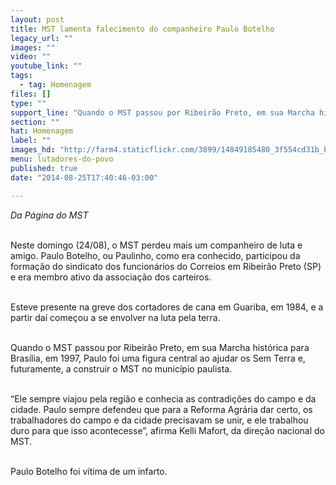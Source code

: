 ```yaml
---
layout: post
title: MST lamenta falecimento do companheiro Paulo Botelho
legacy_url: ""
images: ""
video: ""
youtube_link: ""
tags:
  - tag: Homenagem
files: []
type: ""
support_line: "Quando o MST passou por Ribeirão Preto, em sua Marcha histórica para Brasília, em 1997, Paulo foi uma figura central ao ajudar os Sem Terra e, futuramente, a construir o MST no município paulista."
section: ""
hat: Homenagem
label: ""
images_hd: "http://farm4.staticflickr.com/3899/14849185480_3f554cd31b_b.jpg"
menu: lutadores-do-povo
published: true
date: "2014-08-25T17:40:46-03:00"

---
```

<p><em>Da P&aacute;gina do MST</em></p>

<p><br />
Neste domingo (24/08), o MST perdeu mais um companheiro de luta e amigo. Paulo Botelho, ou Paulinho, como era conhecido, participou da forma&ccedil;&atilde;o do sindicato dos funcion&aacute;rios do Correios em Ribeir&atilde;o Preto (SP) e era membro ativo da associa&ccedil;&atilde;o dos carteiros.</p>

<p><br />
Esteve presente na greve dos cortadores de cana em Guariba, em 1984, e a partir da&iacute; come&ccedil;ou a se envolver na luta pela terra.&nbsp;</p>

<p><br />
Quando o MST passou por Ribeir&atilde;o Preto, em sua Marcha hist&oacute;rica para Bras&iacute;lia, em 1997, Paulo foi uma figura central ao ajudar os Sem Terra e, futuramente, a construir o MST no munic&iacute;pio paulista.</p>

<p><br />
&ldquo;Ele sempre viajou pela regi&atilde;o e conhecia as contradi&ccedil;&otilde;es do campo e da cidade. Paulo sempre defendeu que para a Reforma Agr&aacute;ria dar certo, os trabalhadores do campo e da cidade precisavam se unir, e ele trabalhou duro para que isso acontecesse&rdquo;, afirma Kelli Mafort, da dire&ccedil;&atilde;o nacional do MST.</p>

<p><br />
Paulo Botelho foi v&iacute;tima de um infarto.</p>
